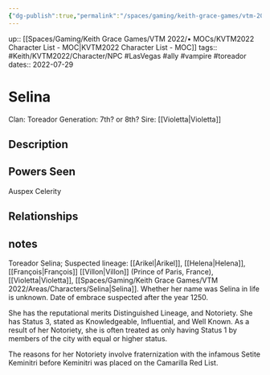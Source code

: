 ```yaml
---
{"dg-publish":true,"permalink":"/spaces/gaming/keith-grace-games/vtm-2022/areas/characters/selina/","dgHomeLink":true,"dgPassFrontmatter":true}
---
```


up:: [[Spaces/Gaming/Keith Grace Games/VTM 2022/• MOCs/KVTM2022 Character List - MOC|KVTM2022 Character List - MOC]]
tags:: #Keith/KVTM2022/Character/NPC  #LasVegas #ally #vampire #toreador
dates:: 2022-07-29

# Selina
Clan: Toreador
Generation: 7th? or 8th?
Sire: [[Violetta|Violetta]]
## Description





## Powers Seen
Auspex
Celerity

## Relationships

## notes

Toreador Selina; Suspected lineage:
[[Arikel|Arikel]], [[Helena|Helena]], [[François|François]] [[Villon|Villon]] (Prince of Paris, France), [[Violetta|Violetta]], [[Spaces/Gaming/Keith Grace Games/VTM 2022/Areas/Characters/Selina|Selina]]. 
Whether her name was Selina in life is unknown. 
Date of embrace suspected after the year 1250.

She has the reputational merits Distinguished Lineage, and Notoriety. 
She has Status 3, stated as Knowledgeable, Influential, and Well Known. 
As a result of her Notoriety, she is often treated as only having Status 1 
by members of the city with equal or higher status.

The reasons for her Notoriety involve fraternization with the infamous 
Setite Keminitri before Keminitri  was placed on the Camarilla Red List.




